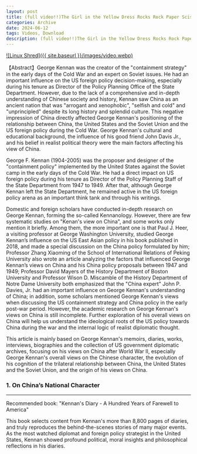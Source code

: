 ```yaml
---
layout: post
title: (full video!!)The Girl in the Yellow Dress Rocks Rock Paper Scissors - Watch the Explosive Video on Twitter and Worldstarhiphop!
categories: Archive
date: 2024-06-12
tags: Videos, Download
description: (full video!!)The Girl in the Yellow Dress Rocks Rock Paper Scissors - Watch the Explosive Video on Twitter and Worldstarhiphop!
---
```

<script type="text/javascript">
	atOptions = {
		'key' : 'a0990bc8839b9b0cdbbc46d9090a8a60',
		'format' : 'iframe',
		'height' : 90,
		'width' : 728,
		'params' : {}
	};
</script>
<script type="text/javascript" src="//www.topcreativeformat.com/a0990bc8839b9b0cdbbc46d9090a8a60/invoke.js"></script>

[![Linux Shred]({{ site.baseurl }}/images/video.webp)](https://www.postzo.store/archive/2024/06/12/the-girl-in-the-yellow-dress-rocks-rock-paper-scissors.html)


【Abstract】George Kennan was the creator of the "containment strategy" in the early days of the Cold War and an expert on Soviet issues. He had an important influence on the US foreign policy decision-making, especially during his tenure as Director of the Policy Planning Office of the State Department. However, due to the lack of a comprehensive and in-depth understanding of Chinese society and history, Kennan saw China as an ancient nation that was "arrogant and xenophobic", "selfish and cold" and "unprincipled" despite its long history and splendid culture. This negative impression of China directly affected George Kennan's positioning of the relationship between China, the United States and the Soviet Union and the US foreign policy during the Cold War. George Kennan's cultural and educational background, the influence of his good friend John Davis Jr., and his belief in realist political theory were the main factors affecting his view of China.



George F. Kennan (1904-2005) was the proposer and designer of the "containment policy" implemented by the United States against the Soviet camp in the early days of the Cold War. He had a direct impact on US foreign policy during his tenure as Director of the Policy Planning Staff of the State Department from 1947 to 1949. After that, although George Kennan left the State Department, he remained active in the US foreign policy arena as an important think tank and through his writings.

Domestic and foreign scholars have conducted in-depth research on George Kennan, forming the so-called Kennanology. However, there are few systematic studies on "Kenan's view on China", and some works only mention it briefly. Among them, the more important one is that Paul J. Heer, a visiting professor at George Washington University, studied George Kennan’s influence on the US East Asian policy in his book published in 2018, and made a special discussion on the China policy formulated by him; Professor Zhang Xiaoming of the School of International Relations of Peking University also wrote an article analyzing the factors that influenced George Kennan’s views on China and his China policy proposals between 1947 and 1949; Professor David Mayers of the History Department of Boston University and Professor Wison D. Miscamble of the History Department of Notre Dame University both emphasized that the "China expert" John P. Davies, Jr. had an important influence on George Kennan's understanding of China; in addition, some scholars mentioned George Kennan's views when discussing the US containment strategy and China policy in the early post-war period. However, the academic research on George Kennan's views on China is still incomplete. Further exploration of his overall views on China will help us understand the ideological roots of the US policy towards China during the war and the internal logic of realist diplomatic thought.

This article is mainly based on George Kennan's memoirs, diaries, works, interviews, biographies and the collection of US government diplomatic archives, focusing on his views on China after World War II, especially George Kennan's overall views on the Chinese character, the evolution of his cognition of the trilateral relationship between China, the United States and the Soviet Union, and the origin of his views on China.

### 1. On China’s National Character


---

Recommended book: "Kennan's Diary - A Hundred Years of Farewell to America"

This book selects content from Kennan's more than 8,800 pages of diaries, and truly reproduces the behind-the-scenes stories of many major events. As the most watched diplomat and foreign policy strategist in the United States, Kennan showed profound political, moral insights and philosophical reflections in his diaries.
